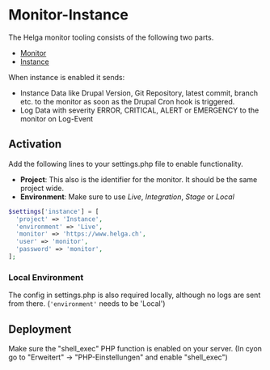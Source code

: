 # Monitor-Instance
The Helga monitor tooling consists of the following two parts.
- [Monitor](https://github.com/helga-agentur/drupal-module-monitor)
- [Instance](https://github.com/helga-agentur/drupal-module-monitor-instance)

When instance is enabled it sends:
- Instance Data like Drupal Version, Git Repository, latest commit, branch etc. to the monitor as soon as the Drupal Cron hook is triggered.
- Log Data with severity ERROR, CRITICAL, ALERT or EMERGENCY to the monitor on Log-Event

## Activation
Add the following lines to your settings.php file to enable functionality.
<br/>
- **Project**: This also is the identifier for the monitor. It should be the same project wide.
- **Environment**: Make sure to use _Live_, _Integration_, _Stage_ or _Local_
```php
$settings['instance'] = [
  'project' => 'Instance',
  'environment' => 'Live',
  'monitor' => 'https://www.helga.ch',
  'user' => 'monitor',
  'password' => 'monitor',
];
```

### Local Environment
The config in settings.php is also required locally, although no logs are sent from there. (`'environment'` needs to be 'Local')

## Deployment
Make sure the "shell_exec" PHP function is enabled on your server. (In cyon go to "Erweitert" -> "PHP-Einstellungen" and enable "shell_exec")
